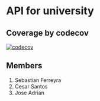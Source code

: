 # API for university

## Coverage by codecov
[![codecov](https://codecov.io/gh/Sanki0/api-university/branch/develop/graph/badge.svg?token=WCLZ3IG55P)](https://codecov.io/gh/Sanki0/api-university)

## Members
1. Sebastian Ferreyra
2. Cesar Santos
3. Jose Adrian